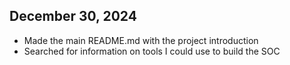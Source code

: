 ## December 30, 2024
- Made the main README.md with the project introduction
- Searched for information on tools I could use to build the SOC
